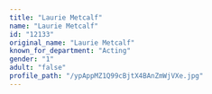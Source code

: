 ```yaml
---
title: "Laurie Metcalf"
name: "Laurie Metcalf"
id: "12133"
original_name: "Laurie Metcalf"
known_for_department: "Acting"
gender: "1"
adult: "false"
profile_path: "/ypAppMZ1Q99cBjtX4BAnZmWjVXe.jpg"
---
```

